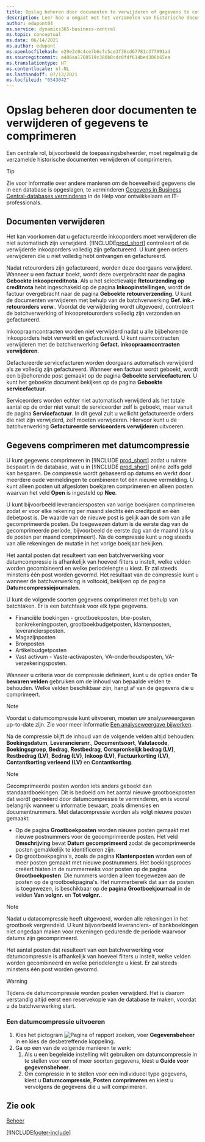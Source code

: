 ```yaml
---
title: Opslag beheren door documenten te verwijderen of gegevens te comprimeren
description: Leer hoe u omgaat met het verzamelen van historische documenten (en verminder de hoeveelheid gegevens die in een database wordt opgeslagen) door ze te verwijderen of te comprimeren.
author: edupont04
ms.service: dynamics365-business-central
ms.topic: conceptual
ms.date: 06/14/2021
ms.author: edupont
ms.openlocfilehash: e29e3c0c4ce7b6cfc5ce3f38cd67781c377991ad
ms.sourcegitcommit: a486aa1760519c380b8cdc8fdf614bed306b65ea
ms.translationtype: HT
ms.contentlocale: nl-NL
ms.lasthandoff: 07/13/2021
ms.locfileid: "6543042"
---
```

# <a name="manage-storage-by-deleting-documents-or-compressing-data"></a>Opslag beheren door documenten te verwijderen of gegevens te comprimeren

Een centrale rol, bijvoorbeeld de toepassingsbeheerder, moet regelmatig de verzamelde historische documenten verwijderen of comprimeren.  

> [!TIP]
> Zie voor informatie over andere manieren om de hoeveelheid gegevens die in een database is opgeslagen, te verminderen [Gegevens in Business Central-databases verminderen](/dynamics365/business-central/dev-itpro/administration/database-reduce-data) in de Help voor ontwikkelaars en IT-professionals.

## <a name="delete-documents"></a>Documenten verwijderen

Het kan voorkomen dat u gefactureerde inkooporders moet verwijderen die niet automatisch zijn verwijderd. [!INCLUDE[prod_short](includes/prod_short.md)] controleert of de verwijderde inkooporders volledig zijn gefactureerd. U kunt geen orders verwijderen die u niet volledig hebt ontvangen en gefactureerd.  

Nadat retourorders zijn gefactureerd, worden deze doorgaans verwijderd. Wanneer u een factuur boekt, wordt deze overgebracht naar de pagina **Geboekte inkoopcreditnota**. Als u het selectievakje **Retourzending op creditnota** hebt ingeschakeld op de pagina **Inkoopinstellingen**, wordt de factuur overgebracht naar de pagina **Geboekte retourverzending**. U kunt de documenten verwijderen met behulp van de batchverwerking **Gef. ink.-retourorders verw.**. Voordat de verwijdering wordt uitgevoerd, controleert de batchverwerking of inkoopretourorders volledig zijn verzonden en gefactureerd.  

Inkoopraamcontracten worden niet verwijderd nadat u alle bijbehorende inkooporders hebt verwerkt en gefactureerd. U kunt raamcontracten verwijderen met de batchverwerking **Gefact. inkoopraamcontracten verwijderen**.  

Gefactureerde servicefacturen worden doorgaans automatisch verwijderd als ze volledig zijn gefactureerd. Wanneer een factuur wordt geboekt, wordt een bijbehorende post gemaakt op de pagina **Geboekte servicefacturen**. U kunt het geboekte document bekijken op de pagina **Geboekte servicefactuur**.  

Serviceorders worden echter niet automatisch verwijderd als het totale aantal op de order niet vanuit de serviceorder zelf is geboekt, maar vanuit de pagina **Servicefactuur**. In dit geval zult u wellicht gefactureerde orders die niet zijn verwijderd, zelf moeten verwijderen. Hiervoor kunt u de batchverwerking **Gefactureerde serviceorders verwijderen** uitvoeren.  

## <a name="compress-data-with-date-compression"></a>Gegevens comprimeren met datumcompressie

U kunt gegevens comprimeren in [!INCLUDE [prod_short](includes/prod_short.md)] zodat u ruimte bespaart in de database, wat u in [!INCLUDE [prod_short](includes/prod_short.md)] online zelfs geld kan besparen. De compressie wordt gebaseerd op datums en werkt door meerdere oude vermeldingen te combineren tot één nieuwe vermelding. U kunt alleen posten uit afgesloten boekjaren comprimeren en alleen posten waarvan het veld **Open** is ingesteld op **Nee**.  

U kunt bijvoorbeeld leveranciersposten van vorige boekjaren comprimeren zodat er voor elke rekening per maand slechts één creditpost en één debetpost is. De waarde van de nieuwe post is gelijk aan de som van alle gecomprimeerde posten. De toegewezen datum is de eerste dag van de gecomprimeerde periode, bijvoorbeeld de eerste dag van de maand (als u de posten per maand comprimeert). Na de compressie kunt u nog steeds van alle rekeningen de mutatie in het vorige boekjaar bekijken.

Het aantal posten dat resulteert van een batchverwerking voor datumcompressie is afhankelijk van hoeveel filters u instelt, welke velden worden gecombineerd en welke periodelengte u kiest. Er zal steeds minstens één post worden gevormd. Het resultaat van de compressie kunt u wanneer de batchverwerking is voltooid, bekijken op de pagina **Datumcompressiejournalen**.

U kunt de volgende soorten gegevens comprimeren met behulp van batchtaken. Er is een batchtaak voor elk type gegevens.

* Financiële boekingen - grootboekposten, btw-posten, bankrekeningposten, grootboekbudgetposten, klantenposten, leveranciersposten.
* Magazijnposten 
* Bronposten
* Artikelbudgetposten
* Vast activum - Vaste-activaposten, VA-onderhoudsposten, VA-verzekeringsposten.

Wanneer u criteria voor de compressie definieert, kunt u de opties onder **Te bewaren velden** gebruiken om de inhoud van bepaalde velden te behouden. Welke velden beschikbaar zijn, hangt af van de gegevens die u comprimeert.

> [!NOTE]
> Voordat u datumcompressie kunt uitvoeren, moeten uw analyseweergaven up-to-date zijn. Zie voor meer informatie [Een analyseweergave bijwerken](/dynamics365/business-central/bi-how-analyze-data-dimension.md#to-update-an-analysis-view).

Na de compressie blijft de inhoud van de volgende velden altijd behouden: **Boekingsdatum**, **Leveranciersnr.**, **Documentsoort**, **Valutacode**, **Boekingsgroep**, **Bedrag**, **Restbedrag**, **Oorspronkelijk bedrag (LV)**, **Restbedrag (LV)**, **Bedrag (LV)**, **Inkoop (LV)**, **Factuurkorting (LV)**, **Contantkorting verleend (LV)** en **Contantkorting**.

> [!NOTE]
> Gecomprimeerde posten worden iets anders geboekt dan standaardboekingen. Dit is bedoeld om het aantal nieuwe grootboekposten dat wordt gecreëerd door datumcompressie te verminderen, en is vooral belangrijk wanneer u informatie bewaart, zoals dimensies en documentnummers. Met datacompressie worden als volgt nieuwe posten gemaakt:
>* Op de pagina **Grootboekposten** worden nieuwe posten gemaakt met nieuwe postnummers voor de gecomprimeerde posten. Het veld **Omschrijving** bevat **Datum gecomprimeerd** zodat de gecomprimeerde posten gemakkelijk te identificeren zijn. 
>* Op grootboekpagina's, zoals de pagina **Klantenposten** worden een of meer posten gemaakt met nieuwe postnummers. 
> Het boekingsproces creëert hiaten in de nummerreeks voor posten op de pagina **Grootboekposten**. Die nummers worden alleen toegewezen aan de posten op de grootboekpagina's. Het nummerbereik dat aan de posten is toegewezen, is beschikbaar op de **pagina Grootboekjournaal** in de velden **Van volgnr.** en **Tot volgnr.**. 

> [!NOTE]
> Nadat u datacompressie heeft uitgevoerd, worden alle rekeningen in het grootboek vergrendeld. U kunt bijvoorbeeld leveranciers- of bankboekingen niet ongedaan maken voor rekeningen gedurende de periode waarvoor datums zijn gecomprimeerd.

Het aantal posten dat resulteert van een batchverwerking voor datumcompressie is afhankelijk van hoeveel filters u instelt, welke velden worden gecombineerd en welke periodelengte u kiest. Er zal steeds minstens één post worden gevormd. 

> [!WARNING]
> Tijdens de datumcompressie worden posten verwijderd. Het is daarom verstandig altijd eerst een reservekopie van de database te maken, voordat u de batchverwerking start.

### <a name="to-run-a-date-compression"></a>Een datumcompressie uitvoeren
1. Kies het pictogram ![Pagina of rapport zoeken](media/ui-search/search_small.png "Pictogram Pagina of rapport zoeken"), voer **Gegevensbeheer** in en kies de desbetreffende koppeling.
2. Ga op een van de volgende manieren te werk:
    1. Als u een begeleide instelling wilt gebruiken om datumcompressie in te stellen voor een of meer soorten gegevens, kiest u **Guide voor gegevensbeheer**.
    1. Om compressie in te stellen voor een individueel type gegevens, kiest u **Datumcompressie**, **Posten comprimeren** en kiest u vervolgens de gegevens die u wilt comprimeren.

## <a name="see-also"></a>Zie ook

[Beheer](admin-setup-and-administration.md)  


[!INCLUDE[footer-include](includes/footer-banner.md)]